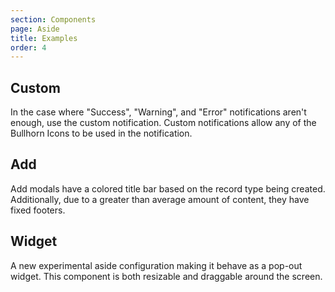 ```yaml
---
section: Components
page: Aside
title: Examples
order: 4
---
```


## Custom

In the case where "Success", "Warning", and "Error" notifications aren't enough, use the custom notification. Custom notifications allow any of the Bullhorn Icons to be used in the notification.

<code-example example="aside-usage"></code-example>

## Add

Add modals have a colored title bar based on the record type being created. Additionally, due to a greater than average amount of content, they have fixed footers.

<code-example example="aside-form"></code-example>

## Widget

A new experimental aside configuration making it behave as a pop-out widget. This component is both resizable and draggable around the screen.

<code-example example="aside-widget"></code-example>
